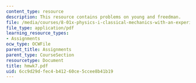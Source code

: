 ```yaml
---
content_type: resource
description: This resource contains problems on young and freedman.
file: /media/courses/8-01x-physics-i-classical-mechanics-with-an-experimental-focus-fall-2002/6cc9d29dfec4b41260ce5ccee8b41b19_hmwk7.pdf
file_type: application/pdf
learning_resource_types:
- Assignments
ocw_type: OCWFile
parent_title: Assignments
parent_type: CourseSection
resourcetype: Document
title: hmwk7.pdf
uid: 6cc9d29d-fec4-b412-60ce-5ccee8b41b19
---
```

